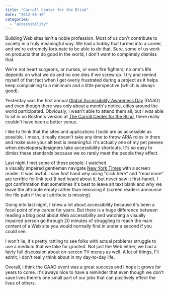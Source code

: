 ```yaml
---
title: "Carroll Center for the Blind"
date: "2012-05-10"
categories: 
  - "accessibility"
---
```


Building Web sites isn't a noble profession. Most of us don't contribute to society in a truly meaningful way. We had a hobby that turned into a career, and we're extremely fortunate to be able to do that. Sure, some of us work on products that do good in the world, I don't want to completely dismiss that.

We're not heart surgeons, or nurses, or even fire fighters; no one's life depends on what we do and no one dies if we screw up. I try and remind myself of that fact when I get overly frustrated during a project as it helps keep complaining to a minimum and a little perspective (which is always good).

Yesterday was the first annual [Global Accessibility Awareness Day](http://www.mysqltalk.com/gaad.html) (GAAD) and even though there was only about a month's notice, cities around the world participated. Obviously, I wasn't able to attend them all, but I _was_ able to sit in on Boston's version at [The Carroll Center for the Blind](http://carroll.org), there really couldn't have been a better venue.

I like to think that the sites and applications I build are as accessible as possible. I mean, it really doesn't take any time to throw ARIA roles in there and make sure your alt text is meaningful. It's actually one of my pet peeves when developers/designers take accessibility shortcuts. It's so easy to dimiss these standards because we so rarely meet the people they effect.

Last night I met some of these people. I watched a visually impaired gentleman navigate [New York Times](http://nyt.com) with a screen reader. It was awful. I saw first hand why using "click here" and "read more" are terrible for link text (I had heard about it, but never saw it first-hand). I got confirmation that sometimes it's best to leave alt text blank and why we leave the attribute empty rather than removing it (screen readers announce the file path if the alt attribute is missing).

Going into last night, I knew a lot about accessibility because it's been a focal point of my career for years. But there is a huge difference between reading a blog post about Web accessibility and watching a visually impaired person go through 20 minutes of struggling to reach the main content of a Web site you would normally find in under a second if you could see.

I won't lie, it's pretty rattling to see folks with actual problems struggle to use a medium that we take for granted. Not just the Web either, we had a fairly full discussion about on-screen TV menus as well. A lot of things, I'll admit, I don't really think about in my day-to-day life.

Overall, I think the GAAD event was a great success and I hope it grows for years to come. It's aways nice to have a reminder that even though we don't save lives there's one small part of our jobs that can positively effect the lives of others.
